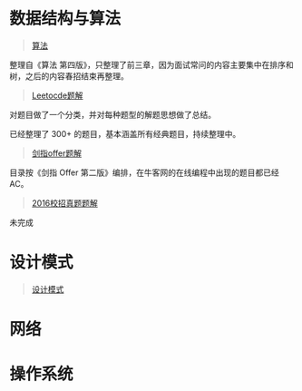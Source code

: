 # 数据结构与算法

> [算法](https://github.com/CyC2018/InnterviewNotes/blob/master/notes/算法.md)

整理自《算法 第四版》，只整理了前三章，因为面试常问的内容主要集中在排序和树，之后的内容春招结束再整理。

> [Leetocde题解](https://github.com/CyC2018/InnterviewNotes/blob/master/notes/Leetocde%E9%A2%98%E8%A7%A3.md)

对题目做了一个分类，并对每种题型的解题思想做了总结。

已经整理了 300+ 的题目，基本涵盖所有经典题目，持续整理中。

> [剑指offer题解](https://github.com/CyC2018/InnterviewNotes/blob/master/notes/%E5%89%91%E6%8C%87offer%E9%A2%98%E8%A7%A3.md)

目录按《剑指 Offer 第二版》编排，在牛客网的在线编程中出现的题目都已经 AC。

> [2016校招真题题解](https://github.com/CyC2018/InnterviewNotes/blob/master/notes/2016%E6%A0%A1%E6%8B%9B%E7%9C%9F%E9%A2%98%E9%A2%98%E8%A7%A3.md)

未完成

# 设计模式

> [设计模式](https://github.com/CyC2018/InnterviewNotes/blob/master/notes/设计模式.md)

# 网络

# 操作系统